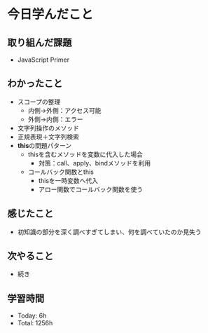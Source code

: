 # 今日学んだこと
## 取り組んだ課題
- JavaScript Primer
## わかったこと
- スコープの整理
    - 内側→外側：アクセス可能
    - 外側→内側：エラー
- 文字列操作のメソッド
- 正規表現＋文字列検索
- **this**の問題パターン
    - thisを含むメソッドを変数に代入した場合
        - 対策：call、apply、bindメソッドを利用
    - コールバック関数とthis
        - thisを一時変数へ代入
        - アロー関数でコールバック関数を使う
## 感じたこと
- 初知識の部分を深く調べすぎてしまい、何を調べていたのか見失う
## 次やること
- 続き
## 学習時間
- Today: 6h
- Total: 1256h